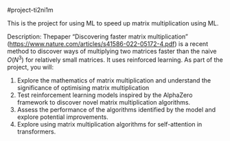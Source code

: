 #project-ti2ni1m

This is the project for using ML to speed up matrix multiplication using ML.

Description: Thepaper “Discovering faster matrix multiplication” (https://www.nature.com/articles/s41586-022-05172-4.pdf) is a recent method to discover ways of multiplying two matrices faster than the naive $O(N^3)$ for relatively small matrices. It uses reinforced learning.
As part of the project, you will:
1. Explore the mathematics of matrix multiplication and understand the significance of optimising matrix multiplication
2. Test reinforcement learning models inspired by the AlphaZero framework to discover novel matrix multiplication algorithms.
3. Assess the performance of the algorithms identified by the model and explore potential improvements.
4. Explore using matrix multiplication algorithms for self-attention in transformers.

